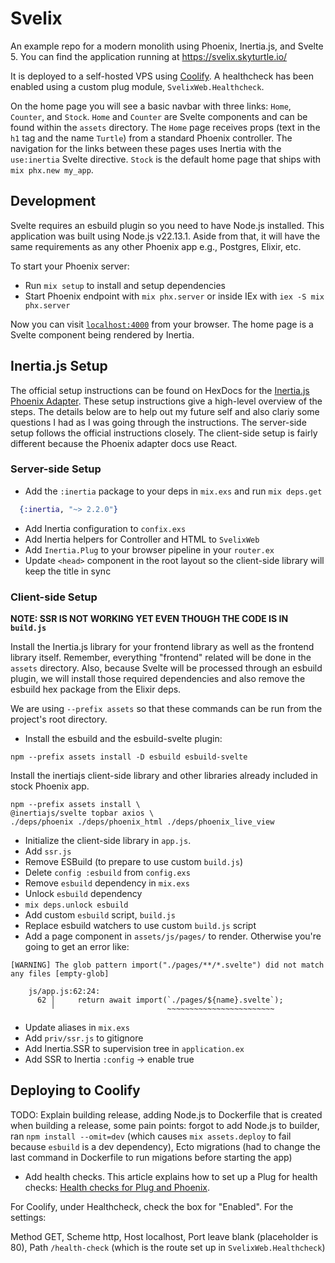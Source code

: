 # Svelix

An example repo for a modern monolith using Phoenix, Inertia.js, and Svelte 5. 
You can find the application running at https://svelix.skyturtle.io/

It is deployed to a self-hosted VPS using [Coolify](https://www.coolify.io/). A healthcheck has been enabled using a custom plug module, `SvelixWeb.Healthcheck`.

On the home page you will see a basic navbar with three links: `Home`, `Counter`, and `Stock`. `Home` and `Counter` are Svelte components and can be found within the `assets` directory. The `Home` page receives props (text in the `h1` tag and the name `Turtle`) from a standard Phoenix controller. The navigation for the links between these pages uses Inertia with the `use:inertia` Svelte directive. `Stock` is the default home page that ships with `mix phx.new my_app`.

## Development 

Svelte requires an esbuild plugin so you need to have Node.js installed. This application was built using Node.js v22.13.1. Aside from that, it will have the same requirements as any other Phoenix app e.g., Postgres, Elixir, etc.

To start your Phoenix server:

  * Run `mix setup` to install and setup dependencies
  * Start Phoenix endpoint with `mix phx.server` or inside IEx with `iex -S mix phx.server`

Now you can visit [`localhost:4000`](http://localhost:4000) from your browser. The home page is a Svelte component being rendered by Inertia.

## Inertia.js Setup

The official setup instructions can be found on HexDocs for the [Inertia.js Phoenix Adapter](https://hexdocs.pm/inertia/readme.html#installation). These setup instructions give a high-level overview of the steps. The details below are to help out my future self and also clariy some questions I had as I was going through the instructions. The server-side setup follows the official instructions closely. The client-side setup is fairly different because the Phoenix adapter docs use React.

### Server-side Setup

- Add the `:inertia` package to your deps in `mix.exs` and run `mix deps.get`

```elixir
  {:inertia, "~> 2.2.0"}
```

- Add Inertia configuration to `confix.exs`
- Add Inertia helpers for Controller and HTML to `SvelixWeb`
- Add `Inertia.Plug` to your browser pipeline in your `router.ex`
- Update `<head>` component in the root layout so the client-side library will keep the title in sync

### Client-side Setup

**NOTE: SSR IS NOT WORKING YET EVEN THOUGH THE CODE IS IN `build.js`**

Install the Inertia.js library for your frontend library as well as the frontend library itself. Remember, everything "frontend" related will be done in the `assets` directory. Also, because Svelte will be processed through an esbuild plugin, we will install those required dependencies and also remove the esbuild hex package from the Elixir deps.

We are using `--prefix assets` so that these commands can be run from the project's root directory.

- Install the esbuild and the esbuild-svelte plugin:

```shell
npm --prefix assets install -D esbuild esbuild-svelte
```
Install the inertiajs client-side library and other libraries already included in stock Phoenix app.

```shell
npm --prefix assets install \
@inertiajs/svelte topbar axios \
./deps/phoenix ./deps/phoenix_html ./deps/phoenix_live_view 
```

- Initialize the client-side library in `app.js`.
- Add `ssr.js`
- Remove ESBuild (to prepare to use custom `build.js`)
- Delete `config :esbuild` from `config.exs`
- Remove `esbuild` dependency in `mix.exs`
- Unlock `esbuild` dependency
- `mix deps.unlock esbuild`
- Add custom `esbuild` script, `build.js`
- Replace esbuild watchers to use custom `build.js` script
- Add a page component in `assets/js/pages/` to render. Otherwise you're going to get an error like:

```shell
[WARNING] The glob pattern import("./pages/**/*.svelte") did not match any files [empty-glob]

    js/app.js:62:24:
      62 │     return await import(`./pages/${name}.svelte`);
         ╵                         ~~~~~~~~~~~~~~~~~~~~~~~~
```

- Update aliases in `mix.exs`
- Add `priv/ssr.js` to gitignore
- Add Inertia.SSR to supervision tree in `application.ex`
- Add SSR to Inertia `:config` -> enable true

## Deploying to Coolify

TODO: Explain building release, adding Node.js to Dockerfile that is created when building a release, some pain points: forgot to add Node.js to builder, ran `npm install --omit=dev` (which causes `mix assets.deploy` to fail because `esbuild` is a dev dependency), Ecto migrations (had to change the last command in Dockerfile to run migations before starting the app)

- Add health checks. This article explains how to set up a Plug for health checks: [Health checks for Plug and Phoenix](https://jola.dev/posts/health-checks-for-plug-and-phoenix).

For Coolify, under Healthcheck, check the box for "Enabled". For the settings:

Method GET, Scheme http, Host localhost, Port leave blank (placeholder is 80), Path `/health-check` (which is the route set up in `SvelixWeb.Healthcheck`)

